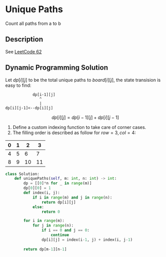 # Unique Paths

Count all paths from a to b
<!--more-->

## Description

See [LeetCode 62](https://leetcode.com/problems/unique-paths/)

## Dynamic Programming Solution

Let $dp[i][j]$ to be the total unique paths to $board[i][j]$, the state transision is easy to find:

```
            dp[i-1][j]
               ^
               |
dp[i][j-1]<--dp[i][j]
```

$$ dp[i][j] = dp[i-1][j] + dp[i][j-1] $$

1. Define a custom indexing function to take care of corner cases.
2. The filling order is described as follow for $row=3, col=4$:

| 0 | 1 | 2 | 3 |
|---|---|---|---|
| 4 | 5 | 6 | 7 |
| 8 | 9 | 10 | 11 |

```python
class Solution:
    def uniquePaths(self, m: int, n: int) -> int:
        dp = [[0]*n for _ in range(m)]
        dp[0][0] = 1
        def index(i, j):
            if i in range(m) and j in range(n):
                return dp[i][j]
            else:
                return 0

        for i in range(m):
            for j in range(n):
                if i == 0 and j == 0:
                    continue
                dp[i][j] = index(i-1, j) + index(i, j-1)
        
        return dp[m-1][n-1]
```
